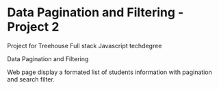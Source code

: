# Data Pagination and Filtering - Project 2

Project for Treehouse Full stack Javascript techdegree

Data Pagination and Filtering

Web page display a formated list of students information with pagination and search filter.
